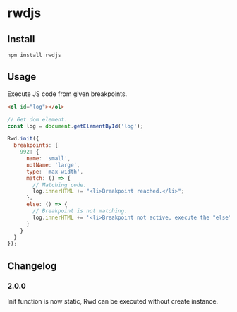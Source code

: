 # rwdjs

## Install

```
npm install rwdjs
```

## Usage

Execute JS code from given breakpoints.

```html
<ol id="log"></ol>
```

```js
// Get dom element.
const log = document.getElementById('log');

Rwd.init({
  breakpoints: {
    992: {
      name: 'small',
      notName: 'large',
      type: 'max-width',
      match: () => {
        // Matching code.
        log.innerHTML += "<li>Breakpoint reached.</li>";
      },
      else: () => {
        // Breakpoint is not matching.
        log.innerHTML += '<li>Breakpoint not active, execute the "else" code</li>';
      }
    }
  }
});

```
## Changelog

### 2.0.0

Init function is now static, Rwd can be executed without create instance.